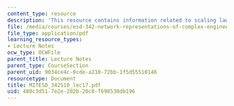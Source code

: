 ```yaml
---
content_type: resource
description: 'This resource contains information related to scaling laws and constraints. '
file: /media/courses/esd-342-network-representations-of-complex-engineering-systems-spring-2010/480c3d517e2e202b20c0f698530db196_MITESD_342S10_lec17.pdf
file_type: application/pdf
learning_resource_types:
- Lecture Notes
ocw_type: OCWFile
parent_title: Lecture Notes
parent_type: CourseSection
parent_uid: 9034ce4c-0cde-a210-72bb-1f5d55510146
resourcetype: Document
title: MITESD_342S10_lec17.pdf
uid: 480c3d51-7e2e-202b-20c0-f698530db196
---
```

